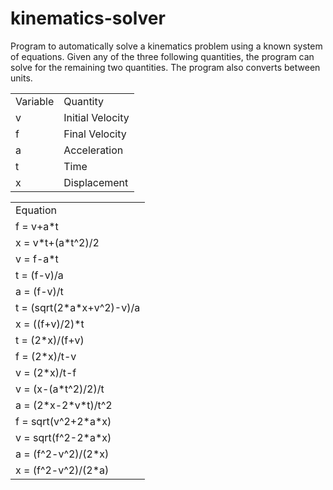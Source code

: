 # kinematics-solver
Program to automatically solve a kinematics problem using a known system of equations. Given any of the three following quantities, the program can solve for the remaining two quantities. The program also converts between units.

<table>
  <tr>
    <td>Variable</td><td>Quantity</td>
  <tr>
    <td>v</td><td>Initial Velocity</td>
  <tr>
    <td>f</td><td>Final Velocity</td>
  <tr>
    <td>a</td><td>Acceleration</td>
  <tr>
    <td>t</td><td>Time</td>
  <tr>
    <td>x</td><td>Displacement</td>
   </tr>
</table>

<table>
<tr><td>Equation</td></tr>
<tr><td>f = v+a*t</td></tr>
<tr><td>x = v*t+(a*t^2)/2</td></tr>
<tr><td>v = f-a*t</td></tr>
<tr><td>t = (f-v)/a</td></tr>
<tr><td>a = (f-v)/t</td></tr>
<tr><td>t = (sqrt(2*a*x+v^2)-v)/a</td></tr>
<tr><td>x = ((f+v)/2)*t</td></tr>
<tr><td>t = (2*x)/(f+v)</td></tr>
<tr><td>f = (2*x)/t-v</td></tr>
<tr><td>v = (2*x)/t-f</td></tr>
<tr><td>v = (x-(a*t^2)/2)/t</td></tr>
<tr><td>a = (2*x-2*v*t)/t^2</td></tr>
<tr><td>f = sqrt(v^2+2*a*x)</td></tr>
<tr><td>v = sqrt(f^2-2*a*x)</td></tr>
<tr><td>a = (f^2-v^2)/(2*x)</td></tr>
<tr><td>x = (f^2-v^2)/(2*a)</td></tr>
</table>
